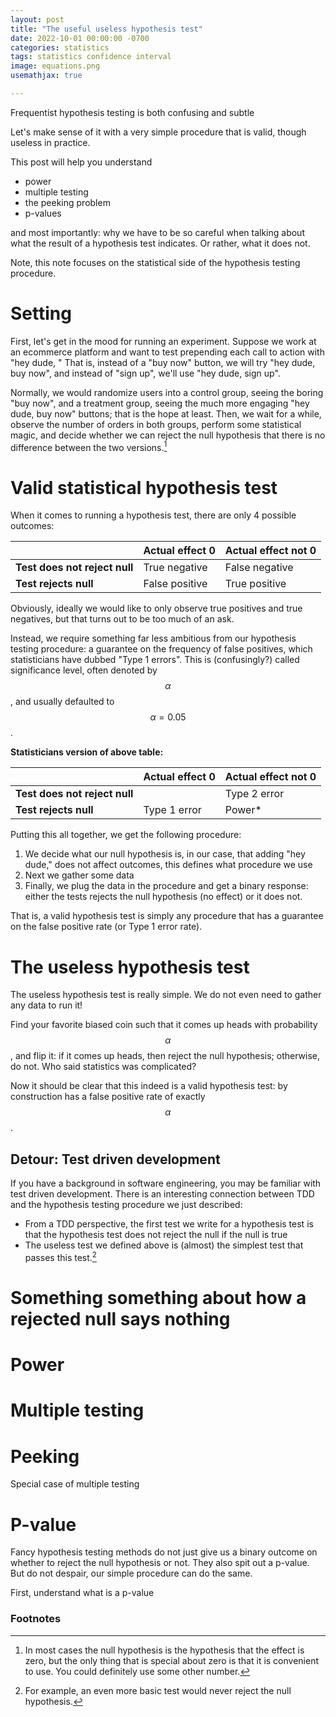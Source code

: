 ```yaml
---
layout: post
title: "The useful useless hypothesis test"
date: 2022-10-01 00:00:00 -0700
categories: statistics
tags: statistics confidence interval
image: equations.png
usemathjax: true

---
```



Frequentist hypothesis testing is both confusing and subtle

Let's make sense of it with a very simple procedure that is valid, though useless in practice.

This post will help you understand
- power
- multiple testing
- the peeking problem
- p-values

and most importantly: why we have to be so careful when talking about what the result of a hypothesis test indicates.
Or rather, what it does not.

Note, this note focuses on the statistical side of the hypothesis testing procedure.


# Setting

First, let's get in the mood for running an experiment.
Suppose we work at an ecommerce platform and want to test prepending each call to action with "hey dude, "
That is, instead of a "buy now" button, we will try "hey dude, buy now",
and instead of "sign up", we'll use "hey dude, sign up".

Normally, we would randomize users into a control group, seeing the boring "buy now",
and a treatment group, seeing the much more engaging "hey dude, buy now" buttons; that is the hope at least.
Then, we wait for a while, observe the number of orders in both groups, perform some statistical magic, and decide whether we can reject the null hypothesis that there is no difference between the two versions.[^1]


# Valid statistical hypothesis test

When it comes to running a hypothesis test, there are only 4 possible outcomes:

|                               | Actual effect 0 | Actual effect not 0 |
| ----------------------------- | --------------- | ------------------- |
| **Test does not reject null** | True negative   | False negative      |
| **Test rejects null**         | False positive  | True positive       |

Obviously, ideally we would like to only observe true positives and true negatives,
but that turns out to be too much of an ask.

Instead, we require something far less ambitious from our hypothesis testing procedure:
a guarantee on the frequency of false positives, which statisticians have dubbed "Type 1 errors".
This is (confusingly?) called significance level,
often denoted by $$\alpha$$, and usually defaulted to $$\alpha = 0.05$$.


**Statisticians version of above table:**

|                               | Actual effect 0 | Actual effect not 0 |
| ----------------------------- | --------------- | ------------------- |
| **Test does not reject null** |                 | Type 2 error        |
| **Test rejects null**         | Type 1 error    | Power*              |

Putting this all together, we get the following procedure:

1. We decide what our null hypothesis is, in our case, that adding "hey dude," does not affect outcomes, this defines what procedure we use
2. Next we gather some data
3. Finally, we plug the data in the procedure and get a binary response: either the tests rejects the null hypothesis (no effect) or it does not.


That is, a valid hypothesis test is simply any procedure that has a guarantee on the false positive rate (or Type 1 error rate).


# The useless hypothesis test

The useless hypothesis test is really simple.
We do not even need to gather any data to run it!

Find your favorite biased coin such that it comes up heads with probability $$\alpha$$, and flip it:
if it comes up heads, then reject the null hypothesis; otherwise, do not.
Who said statistics was complicated?

Now it should be clear that this indeed is a valid hypothesis test: by construction has a false positive rate of exactly $$\alpha$$.

## Detour: Test driven development

If you have a background in software engineering, you may be familiar with test driven development.
There is an interesting connection between TDD and the hypothesis testing procedure we just described:
- From a TDD perspective, the first test we write for a hypothesis test is that the hypothesis test does not reject the null if the null is true
- The useless test we defined above is (almost) the simplest test that passes this test.[^2]


# Something something about how a rejected null says nothing


# Power



# Multiple testing


# Peeking

Special case of multiple testing


# P-value

Fancy hypothesis testing methods do not just give us a binary outcome on whether to reject the null hypothesis or not.
They also spit out a p-value.
But do not despair, our simple procedure can do the same.

First, understand what is a p-value




### Footnotes


[^1]: In most cases the null hypothesis is the hypothesis that the effect is zero, but the only thing that is special about zero is that it is convenient to use. You could definitely use some other number.
[^2]: For example, an even more basic test would never reject the null hypothesis.



